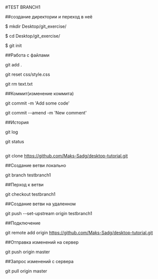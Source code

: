 #TEST BRANCH1

##создание директории и переход в неё

$ mkdir Desktop/git_exercise/

$ cd Desktop/git_exercise/

$ git init


##Работа с файлами

git add .

git reset css/style.css

git rm text.txt

##Коммит(изменение коммита)

git commit -m 'Add some code'

git commit --amend -m 'New comment'

##История

git log

git status


##

git clone https://github.com/Maks-Sadg/desktop-tutorial.git

##Создание ветви локально

git branch testbranch1

##Перход к ветви

git checkout testbranch1

##Создание ветви на удаленном

git push --set-upstream origin testbranch1

##Подключение

git remote add origin https://github.com/Maks-Sadg/desktop-tutorial.git

##Отправка изменений на сервер

git push origin master

##Запрос изменений с сервера

git pull origin master
